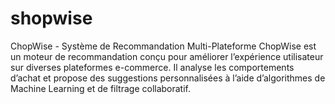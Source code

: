 # shopwise
ChopWise - Système de Recommandation Multi-Plateforme ChopWise est un moteur de recommandation conçu pour améliorer l’expérience utilisateur sur diverses plateformes e-commerce. Il analyse les comportements d’achat et propose des suggestions personnalisées à l’aide d’algorithmes de Machine Learning et de filtrage collaboratif.
